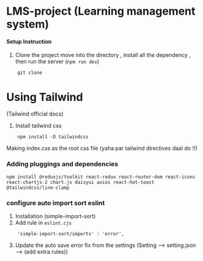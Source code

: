 # LMS-project (Learning management system)

#### Setup Instruction

1) Clone the project move into the directory , install all the dependency , then run the server (``` npm run dev ```)  
```
    git clone
```

# Using Tailwind
(Tailwind official docs)
1) Install tailwind css
```
    npm install -D tailwindcss
```

Making index.css as the root css file (yaha par tailwind directives daal do !!)

### Adding pluggings and dependencies

```
npm install @reduxjs/toolkit react-redux react-router-dom react-icons react-chartjs-2 chart.js daisyui axios react-hot-toast @tailwindcss/line-clamp
```

### configure auto import sort eslint
1) Installation (simple-import-sort)
2) Add rule in `eslint.cjs`
```
    'simple-import-sort/imports' : 'error',
```
3) Update the auto save error fix from the settings
(Setting --> setting.json --> (add extra rules))




